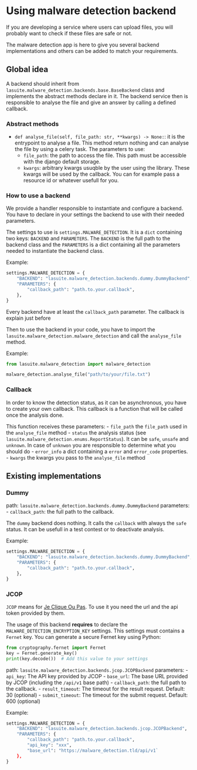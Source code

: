 # Using malware detection backend

If you are developing a service where users can upload files, you will probably want to check if these files are safe or not.

The malware detection app is here to give you several backend implementations and others can be added to match your requirements.

## Global idea

A backend should inherit from `lasuite.malware_detection.backends.base.BaseBackend` class and implements the abstract methods declare in it.
The backend service then is responsible to analyse the file and give an answer by calling a defined callback.

### Abstract methods

- `def analyse_file(self, file_path: str, **kwargs) -> None:`: it is the entrypoint to analyse a file. This method return nothing and can analyse the file by using a celery task. The parameters to use:
    - `file_path`: the path to access the file. This path must be accessible with the django default storage.
    - `kwargs`: arbitrary kwargs usuqble by the user using the library. These kwargs will be used by the callback. You can for example pass a resource id or whatever usefull for you.

### How to use a backend

We provide a handler responsible to instantiate and configure a backend. You have to declare in your settings the backend to use with their needed parameters.

The settings to use is `settings.MALWARE_DETECTION`. It is a `dict` containing two keys: `BACKEND` and `PARAMETERS`. The `BACKEND` is the full path to the backend class and the `PARAMETERS` is a dict containing all the parameters needed to instantiate the backend class.

Example:

```python
settings.MALWARE_DETECTION = {
    "BACKEND": "lasuite.malware_detection.backends.dummy.DummyBackend",
    "PARAMETERS": {
        "callback_path": "path.to.your.callback",
    },
}
```

Every backend have at least the `callback_path` parameter. The callback is explain just before

Then to use the backend in your code, you have to import the `lasuite.malware_detection.malware_detection` and call the `analyse_file` method.

Example:

```python
from lasuite.malware_detection import malware_detection

malware_detection.analyse_file("path/to/your/file.txt")
```


### Callback

In order to know the detection status, as it can be asynchronous, you have to create your own callback. This callback is a function that will be called once the analysis done.

This function receives these parameters:
    - `file_path` the `file_path` used in the `analyse_file` method
    - `status` the analysis status (see `lasuite.malware_detection.enums.ReportStatus`). It can be `safe`, `unsafe` and `unknown`. In case of `unknwon` you are responsible to determine what you should do
    - `error_info` a dict containing a `error` and `error_code` properties.
    - `kwargs` the kwargs you pass to the `analyse_file` method

## Existing implementations

### Dummy

path: `lasuite.malware_detection.backends.dummy.DummyBackend`
parameters:
    - `callback_path`: the full path to the callback.

The `dummy` backend does nothing. It calls the `callback` with always the `safe` status. It can be usefull in a test contest or to deactivate analysis.

Example:

```python
settings.MALWARE_DETECTION = {
    "BACKEND": "lasuite.malware_detection.backends.dummy.DummyBackend",
    "PARAMETERS": {
        "callback_path": "path.to.your.callback",
    },
}
```

### JCOP

`JCOP` means for [Je Clique Ou Pas](https://jecliqueoupas.cyber.gouv.fr/accueil). To use it you need the url and the api token provided by them.

The usage of this backend **requires** to declare the `MALWARE_DETECTION_ENCRYPTION_KEY` settings. This settings must contains a `Fernet` key.
You can generate a secure Fernet key using Python:

```python
from cryptography.fernet import Fernet
key = Fernet.generate_key()
print(key.decode())  # Add this value to your settings
```

path: `lasuite.malware_detection.backends.jcop.JCOPBackend`
parameters:
    - `api_key`: The API key provided by JCOP
    - `base_url`: The base URL provided by JCOP (including the `/api/v1` base path)
    - `callback_path`: the full path to the callback.
    - `result_timeout`: The timeout for the result request. Default: 30 (optional)
    - `submit_timeout`: The timeout for the submit request. Default: 600 (optional)

Example:

```python
settings.MALWARE_DETECTION = {
    "BACKEND": "lasuite.malware_detection.backends.jcop.JCOPBackend",
    "PARAMETERS": {
        "callback_path": "path.to.your.callback",
        "api_key": "xxx",
        "base_url": "https://malware_detection.tld/api/v1`
    },
}
```